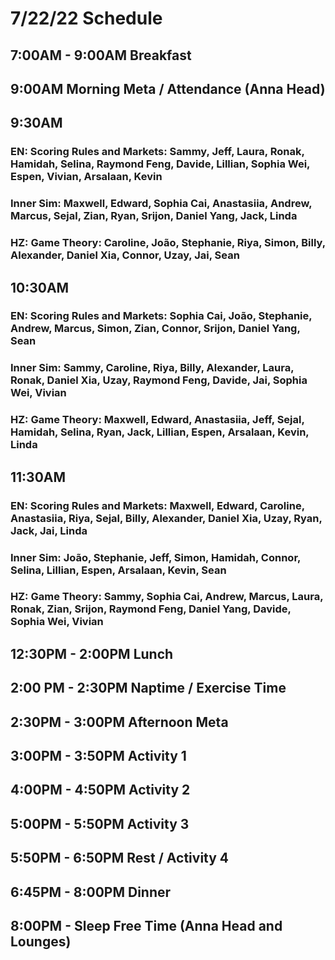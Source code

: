 # 7/22/22 Schedule

## 7:00AM - 9:00AM Breakfast
## 9:00AM Morning Meta / Attendance (Anna Head)
## 9:30AM
### EN: Scoring Rules and Markets: Sammy, Jeff, Laura, Ronak, Hamidah, Selina, Raymond Feng, Davide, Lillian, Sophia Wei, Espen, Vivian, Arsalaan, Kevin
### Inner Sim: Maxwell, Edward, Sophia Cai, Anastasiia, Andrew, Marcus, Sejal, Zian, Ryan, Srijon, Daniel Yang, Jack, Linda
### HZ: Game Theory: Caroline, João, Stephanie, Riya, Simon, Billy, Alexander, Daniel Xia, Connor, Uzay, Jai, Sean
## 10:30AM
### EN: Scoring Rules and Markets: Sophia Cai, João, Stephanie, Andrew, Marcus, Simon, Zian, Connor, Srijon, Daniel Yang, Sean
### Inner Sim: Sammy, Caroline, Riya, Billy, Alexander, Laura, Ronak, Daniel Xia, Uzay, Raymond Feng, Davide, Jai, Sophia Wei, Vivian
### HZ: Game Theory: Maxwell, Edward, Anastasiia, Jeff, Sejal, Hamidah, Selina, Ryan, Jack, Lillian, Espen, Arsalaan, Kevin, Linda
## 11:30AM
### EN: Scoring Rules and Markets: Maxwell, Edward, Caroline, Anastasiia, Riya, Sejal, Billy, Alexander, Daniel Xia, Uzay, Ryan, Jack, Jai, Linda
### Inner Sim: João, Stephanie, Jeff, Simon, Hamidah, Connor, Selina, Lillian, Espen, Arsalaan, Kevin, Sean
### HZ: Game Theory: Sammy, Sophia Cai, Andrew, Marcus, Laura, Ronak, Zian, Srijon, Raymond Feng, Daniel Yang, Davide, Sophia Wei, Vivian

## 12:30PM - 2:00PM Lunch
## 2:00 PM - 2:30PM Naptime / Exercise Time
## 2:30PM - 3:00PM Afternoon Meta 
## 3:00PM - 3:50PM Activity 1
## 4:00PM - 4:50PM Activity 2
## 5:00PM - 5:50PM Activity 3
## 5:50PM - 6:50PM Rest / Activity 4
## 6:45PM - 8:00PM Dinner
## 8:00PM - Sleep Free Time (Anna Head and Lounges)

